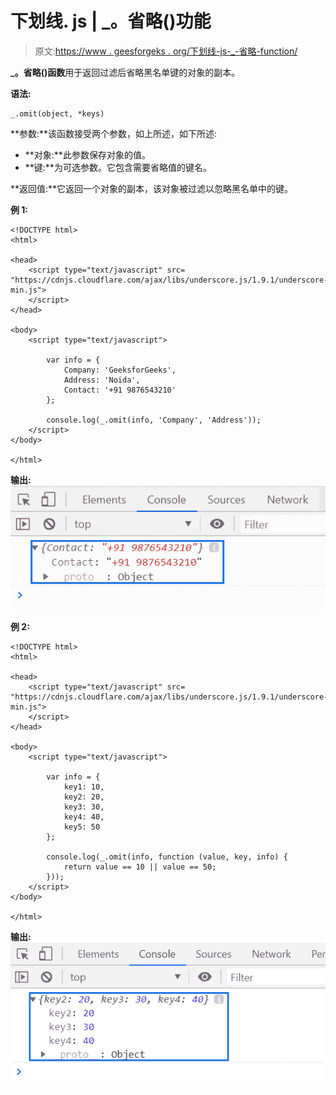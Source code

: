 # 下划线. js | _。省略()功能

> 原文:[https://www . geesforgeks . org/下划线-js-_-省略-function/](https://www.geeksforgeeks.org/underscore-js-_-omit-function/)

**_。省略()函数**用于返回过滤后省略黑名单键的对象的副本。

**语法:**

```
_.omit(object, *keys)
```

**参数:**该函数接受两个参数，如上所述，如下所述:

*   **对象:**此参数保存对象的值。
*   **键:**为可选参数。它包含需要省略值的键名。

**返回值:**它返回一个对象的副本，该对象被过滤以忽略黑名单中的键。

**例 1:**

```
<!DOCTYPE html>
<html>

<head>
    <script type="text/javascript" src=
"https://cdnjs.cloudflare.com/ajax/libs/underscore.js/1.9.1/underscore-min.js">
    </script>
</head>

<body>
    <script type="text/javascript">

        var info = {
            Company: 'GeeksforGeeks',
            Address: 'Noida',
            Contact: '+91 9876543210'
        };

        console.log(_.omit(info, 'Company', 'Address'));
    </script>
</body>

</html>
```

**输出:**
![](img/a8b6a4aabb910e5eab5badc27a69e865.png)

**例 2:**

```
<!DOCTYPE html>
<html>

<head>
    <script type="text/javascript" src=
"https://cdnjs.cloudflare.com/ajax/libs/underscore.js/1.9.1/underscore-min.js">
    </script>
</head>

<body>
    <script type="text/javascript">

        var info = {
            key1: 10,
            key2: 20,
            key3: 30,
            key4: 40,
            key5: 50
        };

        console.log(_.omit(info, function (value, key, info) {
            return value == 10 || value == 50;
        }));
    </script>
</body>

</html>
```

**输出:**
![](img/ecc79fa8bae918dedecce6711ad0cf6f.png)